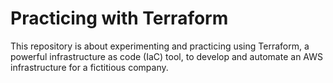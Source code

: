 # Practicing with Terraform

This repository is about experimenting and practicing using Terraform, a powerful infrastructure as code (IaC) tool, to develop and automate an AWS infrastructure for a fictitious company.

